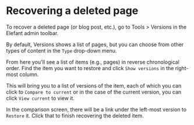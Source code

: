 # Recovering a deleted page

To recover a deleted page (or blog post, etc.), go to Tools > Versions in the Elefant admin toolbar.

By default, Versions shows a list of pages, but you can choose from other types of content in the `Type` drop-down menu.

From here you'll see a list of items (e.g., pages) in reverse chronological order. Find the item you want to restore and click `Show versions` in the right-most column.

This will bring you to a list of versions of the item, each of which you can click to `Compare to current` or in the case of the current version, you can click `View current` to view it.

In the comparison screen, there will be a link under the left-most version to `Restore` it. Click that to finish recovering the deleted item.
